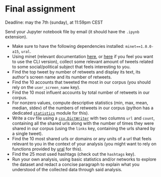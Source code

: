 # Final assignment

Deadline: may the 7th (sunday), at 11:59pm CEST

Send your Jupyter notebook file by email (it should have the `.ipynb` extension).

* Make sure to have the following dependencies installed: `minet==1.0.0-a15`, `ural`.
* Using minet (relevant documentation [here](https://github.com/medialab/minet/blob/master/docs/twitter.md), or [here](https://github.com/medialab/minet/blob/master/docs/cli.md#twitter-scrape) if you feel you want to use the CLI version), collect some relevant amount of tweets related to some social/political subject that feels interesting to you.
* Find the top tweet by number of retweets and display its text, its author's screen name and its number of retweets.
* Find the 10 accounts that tweeted the most in our corpus (you should rely on the `user_screen_name` key).
* Find the 10 most influent accounts by total number of retweets in our corpus.
* For nonzero values, compute descriptive statistics (min, max, mean, median, stdev) of the numbers of retweets in our corpus (python has a dedicated [`statistics`](https://docs.python.org/3/library/statistics.html) module for this).
* Write a csv file using a [`csv.DictWriter`](https://docs.python.org/3.6/library/csv.html#csv.DictWriter) with two columns `url` and `count`, containing all the shared urls along with the number of times they were shared in our corpus (using the `links` key, containing the urls shared by a single tweet).
* Find the 10 most shared urls or domains or any units of a url that feels relevant to you in the context of your analysis (you might want to rely on functions provided by [ural](https://github.com/medialab/ural) for this).
* Find the 25 most used hashtags (check out the `hashtags` key).
* Run your own analysis, using basic statistics and/or networks to explore the dataset and redact a concise paragraph to explain what you understood of the collected data through said analysis.
